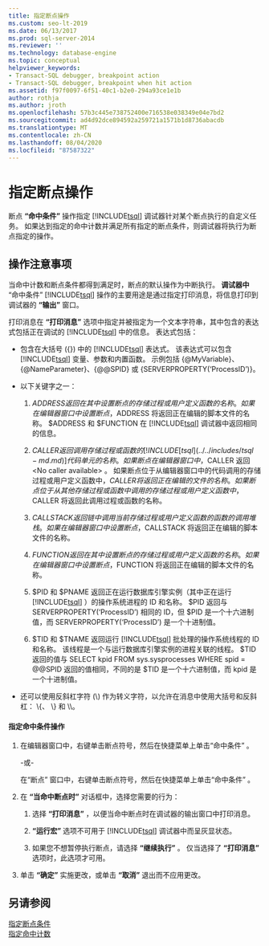 ```yaml
---
title: 指定断点操作
ms.custom: seo-lt-2019
ms.date: 06/13/2017
ms.prod: sql-server-2014
ms.reviewer: ''
ms.technology: database-engine
ms.topic: conceptual
helpviewer_keywords:
- Transact-SQL debugger, breakpoint action
- Transact-SQL debugger, breakpoint when hit action
ms.assetid: f97f0097-6f51-40c1-b2e0-294a93ce1e1b
author: rothja
ms.author: jroth
ms.openlocfilehash: 57b3c445e738752400e716538e038349e04e7bd2
ms.sourcegitcommit: ad4d92dce894592a259721a1571b1d8736abacdb
ms.translationtype: MT
ms.contentlocale: zh-CN
ms.lasthandoff: 08/04/2020
ms.locfileid: "87587322"
---
```

# <a name="specify-a-breakpoint-action"></a>指定断点操作
  断点 **“命中条件”** 操作指定 [!INCLUDE[tsql](../../includes/tsql-md.md)] 调试器针对某个断点执行的自定义任务。 如果达到指定的命中计数并满足所有指定的断点条件，则调试器将执行为断点指定的操作。  
  
##  <a name="action-considerations"></a><a name="BKMK_ActionConsiderations"></a> 操作注意事项  
 当命中计数和断点条件都得到满足时，断点的默认操作为中断执行。 **调试器中** “命中条件” [!INCLUDE[tsql](../../includes/tsql-md.md)] 操作的主要用途是通过指定打印消息，将信息打印到调试器的 **“输出”** 窗口。  
  
 打印消息在 **“打印消息”** 选项中指定并被指定为一个文本字符串，其中包含的表达式包括正在调试的 [!INCLUDE[tsql](../../includes/tsql-md.md)] 中的信息。 表达式包括：  
  
-   包含在大括号 ({}) 中的 [!INCLUDE[tsql](../../includes/tsql-md.md)] 表达式。 该表达式可以包含 [!INCLUDE[tsql](../../includes/tsql-md.md)] 变量、参数和内置函数。 示例包括 {@MyVariable}、{@NameParameter}、{@@SPID} 或 {SERVERPROPERTY(‘ProcessID’)}。  
  
-   以下关键字之一：  
  
    1.  $ADDRESS 返回在其中设置断点的存储过程或用户定义函数的名称。 如果在编辑器窗口中设置断点，$ADDRESS 将返回正在编辑的脚本文件的名称。 $ADDRESS 和 $FUNCTION 在 [!INCLUDE[tsql](../../includes/tsql-md.md)] 调试器中返回相同的信息。  
  
    2.  $CALLER 返回调用存储过程或函数的 [!INCLUDE[tsql](../../includes/tsql-md.md)] 代码单元的名称。 如果断点在编辑器窗口中，$CALLER 返回 \<No caller available> 。 如果断点位于从编辑器窗口中的代码调用的存储过程或用户定义函数中，$CALLER 将返回正在编辑的文件的名称。 如果断点位于从其他存储过程或函数中调用的存储过程或用户定义函数中，$CALLER 将返回此调用过程或函数的名称。  
  
    3.  $CALLSTACK 返回链中调用当前存储过程或用户定义函数的函数的调用堆栈。 如果在编辑器窗口中设置断点，$CALLSTACK 将返回正在编辑的脚本文件的名称。  
  
    4.  $FUNCTION 返回在其中设置断点的存储过程或用户定义函数的名称。 如果在编辑器窗口中设置断点，$FUNCTION 将返回正在编辑的脚本文件的名称。  
  
    5.  $PID 和 $PNAME 返回正在运行数据库引擎实例（其中正在运行 [!INCLUDE[tsql](../../includes/tsql-md.md)] ）的操作系统进程的 ID 和名称。 $PID 返回与 SERVERPROPERTY(‘ProcessID’) 相同的 ID，但 $PID 是一个十六进制值，而 SERVERPROPERTY(‘ProcessID’) 是一个十进制值。  
  
    6.  $TID 和 $TNAME 返回运行 [!INCLUDE[tsql](../../includes/tsql-md.md)] 批处理的操作系统线程的 ID 和名称。 该线程是一个与运行数据库引擎实例的进程关联的线程。 $TID 返回的值与 SELECT kpid FROM sys.sysprocesses WHERE spid = @@SPID 返回的值相同，不同的是 $TID 是一个十六进制值，而 kpid 是一个十进制值。  
  
-   还可以使用反斜杠字符 (\\) 作为转义字符，以允许在消息中使用大括号和反斜杠： \\{、 \\} 和 \\\\。  
  
#### <a name="to-specify-a-when-hit-action"></a>指定命中条件操作  
  
1.  在编辑器窗口中，右键单击断点符号，然后在快捷菜单上单击“命中条件”  。  
  
     -或-  
  
     在“断点”  窗口中，右键单击断点符号，然后在快捷菜单上单击“命中条件”  。  
  
2.  在 **“当命中断点时”** 对话框中，选择您需要的行为：  
  
    1.  选择 **“打印消息”** ，以便当命中断点时在调试器的输出窗口中打印消息。  
  
    2.  **“运行宏”** 选项不可用于 [!INCLUDE[tsql](../../includes/tsql-md.md)] 调试器中而呈灰显状态。  
  
    3.  如果您不想暂停执行断点，请选择 **“继续执行”** 。 仅当选择了 **“打印消息”** 选项时，此选项才可用。  
  
3.  单击 **“确定”** 实施更改，或单击 **“取消”** 退出而不应用更改。  
  
## <a name="see-also"></a>另请参阅  
 [指定断点条件](specify-a-breakpoint-condition.md)   
 [指定命中计数](specify-a-hit-count.md)  
